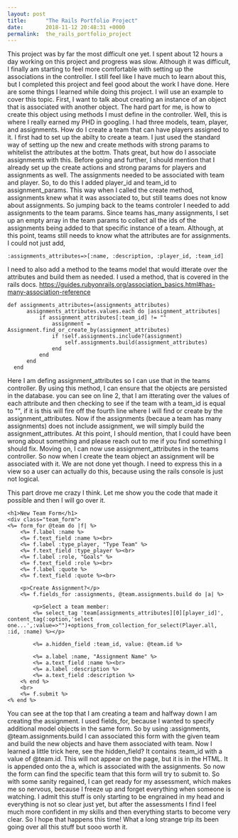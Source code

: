 ```yaml
---
layout: post
title:      "The Rails Portfolio Project"
date:       2018-11-12 20:48:31 +0000
permalink:  the_rails_portfolio_project
---
```



This project was by far the most difficult one yet. I spent about 12 hours a day working on this project and progress was slow. Although it was difficult, I finally am starting to feel more comfortable with setting up the associations in the controller. I still feel like I have much to learn about this, but I completed this project and feel good about the work I have done. Here are some things I learned while doing this project. I will use an example to cover this topic. First, I want to talk about creating an instance of an object that is associated with another object. The hard part for me, is how to create this object using methods I must define in the controller. Well, this is where I really earned my PHD in googling. I had three models, team, player, and assignments. How do I create a team that can have players assigned to it. I first had to set up the abilty to create a team. I just used the standard way of setting up the new and create methods with strong params to whitelist the attributes at the bottm. Thats great, but how do I associate assignments with this. Before going and further, I should mention that I already set up the create actions and strong params for players and assignments as well. The assignments needed to be associated with team and player. So, to do this I added player_id and team_id to assignment_params.  This way when I called the create method, assignments knew what it was associated to, but still teams does not know about assignments. So jumping back to the teams controler I needed to add assignments to the team params. Since teams has_many assignments, I set up an empty array in the team params to collect all the ids of the assignments being added to that specific instance of a team. Although, at this point, teams still needs to know what the attributes are for assignments. I could not just add,

`:assignments_attributes=>[:name, :description, :player_id, :team_id]`

I need to also add  a method to the teams model that would itterate over the attributes and build them as needed. I used a method, that is covered in the rails docs. https://guides.rubyonrails.org/association_basics.html#has-many-association-reference

```
def assignments_attributes=(assignments_attributes)
      assignments_attributes.values.each do |assignment_attributes|
          if assignment_attributes[:team_id] != ""
              assignment = Assignment.find_or_create_by(assignment_attributes)
              if !self.assignments.include?(assignment)
                  self.assignments.build(assignment_attributes)
              end
          end
      end
  end
```
Here I am defing assignment_attributes so I can use that in the teams controller. By using this method, I can ensure that the objects are persisted in the database. you can see on line 2, that I am itterating over the values of each attribute and then checking to see if the team with a team_id is equal to "",  if it is this will fire off the fourth line where I will find or create by the assignment_attributes. Now if the assignments (becaue a team has many assignments) does not include assignment, we will simply build the assignment_attributes. At this point, I should mention, that I could have been wrong about something and please reach out to me if you find something I should fix. Moving on, I can now use assignment_attributes in the teams controller. So now when I create the team object an assignment will be associated with it. We are not done yet though. I need to express this in a view so a user can actually do this, because using the rails console is just not logical. 

This part drove me crazy I think. Let me show you the code that made it possible and then I will go over it. 
```
<h1>New Team Form</h1>
<div class="team_form">
<%= form_for @team do |f| %>
    <%= f.label :name %>
    <%= f.text_field :name %><br>
    <%= f.label :type_player, "Type Team" %>
    <%= f.text_field :type_player %><br>
    <%= f.label :role, "Goals" %>
    <%= f.text_field :role %><br>
    <%= f.label :quote %>
    <%= f.text_field :quote %><br>

    <p>Create Assignment?</p>
    <%= f.fields_for :assignments, @team.assignments.build do |a| %>

        <p>Select a team member:
        <%= select_tag 'team[assignments_attributes][0][player_id]', content_tag(:option,'select one...',:value=>"")+options_from_collection_for_select(Player.all, :id, :name) %></p>

        <%= a.hidden_field :team_id, value: @team.id %>

        <%= a.label :name, "Assignment Name" %>
        <%= a.text_field :name %><br>
        <%= a.label :description %>
        <%= a.text_field :description %>
    <% end %>
    <br>
    <%= f.submit %>
<% end %>
```
You can see at the top that I am creating a team and halfway down I am creating the assignment. I used fields_for, because I wanted to specify additional model objects in the same form. So by using :assignments, @team.assignments.build I can associated this form with the given team and build the new objects and have them associated with team. Now I learned a little trick here, see the hidden_field? It contains :team_id with a value of @team.id. This will not appear on the page, but it is in the HTML. It is appended onto the a, which is associated with the assignments. So now the form can find the specific team that this form will try to submit to.  So with some sanity regained, I can get ready for my assessment, which makes me so nervous, because I freeze up and forget everything when someone is watching. I admit this stuff is only starting to be engrained in my head and everything is not so clear just yet, but after the assessments I find I feel much more confident in my skills and then everything starts to become very clear. So I hope that happens this time! What a long strange trip its been going over all this stuff but sooo worth it. 
